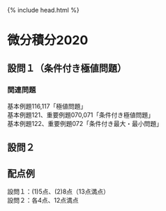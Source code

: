 {% include head.html %}

# 微分積分2020

## 設問１（条件付き極値問題）
### 関連問題
基本例題116,117「極値問題」  
基本例題121、重要例題070,071「条件付き極値問題」  
基本例題122、重要例題072「条件付き最大・最小問題」

## 設問２

## 配点例
設問１：(1)5点、(2)8点（13点満点）  
設問２：各4点、12点満点